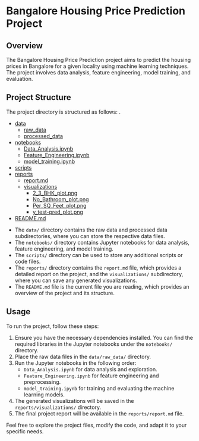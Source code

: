 # Bangalore Housing Price Prediction Project

## Overview

The Bangalore Housing Price Prediction project aims to predict the housing prices in Bangalore for a given locality using machine learning techniques. The project involves data analysis, feature engineering, model training, and evaluation.

## Project Structure
The project directory is structured as follows:
.
 * [data](./data)
   * [raw_data](./data/raw_data)
   * [processed_data](./data/processed_data)
 * [notebooks](./notebooks)
   * [Data_Analysis.ipynb](./notebooks/Data_Analysis.ipynb)
   * [Feature_Engineering.ipynb](./notebooks/Feature_Engineering.ipynb)
   * [model_training.ipynb](./notebooks/model_training.ipynb)
 * [scripts](./scripts)
 * [reports](./reports)
   * [report.md](./reports/report.md)
   * [visualizations](./reports/visualizations)
     * [2_3_BHK_plot.png](./reports/visualizations/2_3_BHK_plot.png)
     * [No_Bathroom_plot.png](./reports/visualizations/No_Bathroom_plot.png)
     * [Per_SQ_Feet_plot.png](./reports/visualizations/Per_SQ_Feet_plot.png)
     * [y_test-pred_plot.png](./reports/visualizations/y_test-pred_plot.png)
 * [README.md](./README.md)

- The `data/` directory contains the raw data and processed data subdirectories, where you can store the respective data files.
- The `notebooks/` directory contains Jupyter notebooks for data analysis, feature engineering, and model training.
- The `scripts/` directory can be used to store any additional scripts or code files.
- The `reports/` directory contains the `report.md` file, which provides a detailed report on the project, and the `visualizations/` subdirectory, where you can save any generated visualizations.
- The `README.md` file is the current file you are reading, which provides an overview of the project and its structure.

## Usage

To run the project, follow these steps:

1. Ensure you have the necessary dependencies installed. You can find the required libraries in the Jupyter notebooks under the `notebooks/` directory.
2. Place the raw data files in the `data/raw_data/` directory.
3. Run the Jupyter notebooks in the following order:
   - `Data_Analysis.ipynb` for data analysis and exploration.
   - `Feature_Engineering.ipynb` for feature engineering and preprocessing.
   - `model_training.ipynb` for training and evaluating the machine learning models.
4. The generated visualizations will be saved in the `reports/visualizations/` directory.
5. The final project report will be available in the `reports/report.md` file.

Feel free to explore the project files, modify the code, and adapt it to your specific needs.


